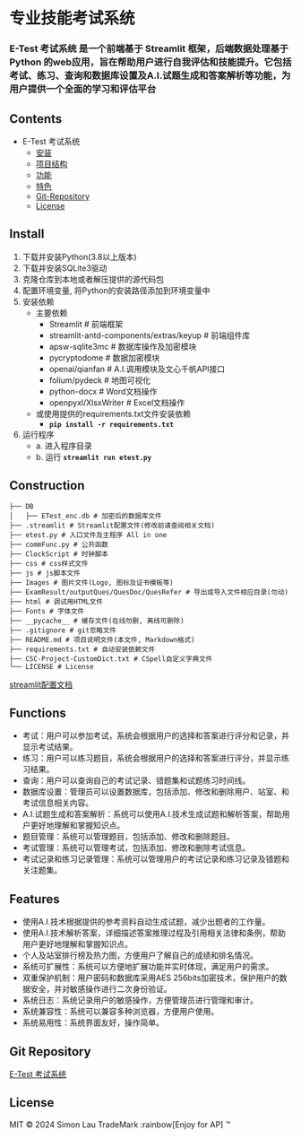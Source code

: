 # 专业技能考试系统

### E-Test 考试系统 是一个前端基于 Streamlit 框架，后端数据处理基于 Python 的web应用，旨在帮助用户进行自我评估和技能提升。它包括考试、练习、查询和数据库设置及A.I.试题生成和答案解析等功能，为用户提供一个全面的学习和评估平台

## Contents

- E-Test 考试系统
  - [安装](#install)
  - [项目结构](#construction)
  - [功能](#functions)
  - [特色](#features)
  - [Git-Repository](#git-repository)
  - [License](#license)

## Install

1. 下载并安装Python(3.8以上版本)
2. 下载并安装SQLite3驱动
3. 克隆仓库到本地或者解压提供的源代码包
4. 配置环境变量, 将Python的安装路径添加到环境变量中
5. 安装依赖
    - 主要依赖
      - Streamlit # 前端框架
      - streamlit-antd-components/extras/keyup # 前端组件库
      - apsw-sqlite3mc # 数据库操作及加密模块
      - pycryptodome # 数据加密模块
      - openai/qianfan # A.I.调用模块及文心千帆API接口
      - folium/pydeck # 地图可视化
      - python-docx # Word文档操作
      - openpyxl/XlsxWriter # Excel文档操作
    - 或使用提供的requirements.txt文件安装依赖
      - **`pip install -r requirements.txt`**
6. 运行程序
    - a. 进入程序目录
    - b. 运行 **`streamlit run etest.py`**

## Construction

```
├── DB
│   ├── ETest_enc.db # 加密后的数据库文件
├── .streamlit # Streamlit配置文件(修改前请查阅相关文档)
├── etest.py # 入口文件及主程序 All in one
├── commFunc.py # 公共函数
├── ClockScript # 时钟脚本
├── css # css样式文件
├── js # js脚本文件
├── Images # 图片文件(Logo, 图标及证书模板等)
├── ExamResult/outputQues/QuesDoc/QuesRefer # 导出或导入文件相应目录(勿动)
├── html # 调试用HTML文件
├── Fonts # 字体文件
├── __pycache__ # 缓存文件(在线勿删, 离线可删除)
├── .gitignore # git忽略文件
├── README.md # 项目说明文件(本文件, Markdown格式)
├── requirements.txt # 自动安装依赖文件
├── CSC-Project-CustomDict.txt # CSpell自定义字典文件
└── LICENSE # License
```

[streamlit配置文档](https://docs.streamlit.io/develop/api-reference/configuration/config.toml)

## Functions

- 考试：用户可以参加考试，系统会根据用户的选择和答案进行评分和记录，并显示考试结果。
- 练习：用户可以练习题目，系统会根据用户的选择和答案进行评分，并显示练习结果。
- 查询：用户可以查询自己的考试记录、错题集和试题练习时间线。
- 数据库设置：管理员可以设置数据库，包括添加、修改和删除用户、站室、和考试信息相关内容。
- A.I.试题生成和答案解析：系统可以使用A.I.技术生成试题和解析答案，帮助用户更好地理解和掌握知识点。
- 题目管理：系统可以管理题目，包括添加、修改和删除题目。
- 考试管理：系统可以管理考试，包括添加、修改和删除考试信息。
- 考试记录和练习记录管理：系统可以管理用户的考试记录和练习记录及错题和关注题集。

## Features

- 使用A.I.技术根据提供的参考资料自动生成试题，减少出题者的工作量。
- 使用A.I.技术解析答案，详细描述答案推理过程及引用相关法律和条例，帮助用户更好地理解和掌握知识点。
- 个人及站室排行榜及热力图，方便用户了解自己的成绩和排名情况。
- 系统可扩展性：系统可以方便地扩展功能并实时体现，满足用户的需求。
- 双重保护机制：用户密码和数据库采用AES 256bits加密技术，保护用户的数据安全，并对敏感操作进行二次身份验证。
- 系统日志：系统记录用户的敏感操作，方便管理员进行管理和审计。
- 系统兼容性：系统可以兼容多种浏览器，方便用户使用。
- 系统易用性：系统界面友好，操作简单。

## Git Repository

[E-Test 考试系统](https://github.com/simonpek88/ETest-SQLite.git)

## License

MIT © 2024 Simon Lau TradeMark :rainbow[Enjoy for AP] ™
